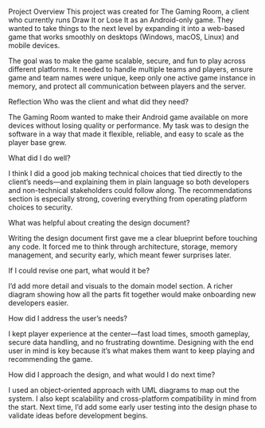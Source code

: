 Project Overview
This project was created for The Gaming Room, a client who currently runs Draw It or Lose It as an Android-only game. They wanted to take things to the next level by expanding it into a web-based game that works smoothly on desktops (Windows, macOS, Linux) and mobile devices.

The goal was to make the game scalable, secure, and fun to play across different platforms. It needed to handle multiple teams and players, ensure game and team names were unique, keep only one active game instance in memory, and protect all communication between players and the server.

Reflection
Who was the client and what did they need?

The Gaming Room wanted to make their Android game available on more devices without losing quality or performance. My task was to design the software in a way that made it flexible, reliable, and easy to scale as the player base grew.

What did I do well?

I think I did a good job making technical choices that tied directly to the client’s needs—and explaining them in plain language so both developers and non-technical stakeholders could follow along. The recommendations section is especially strong, covering everything from operating platform choices to security.

What was helpful about creating the design document?

Writing the design document first gave me a clear blueprint before touching any code. It forced me to think through architecture, storage, memory management, and security early, which meant fewer surprises later.

If I could revise one part, what would it be?

I’d add more detail and visuals to the domain model section. A richer diagram showing how all the parts fit together would make onboarding new developers easier.

How did I address the user’s needs?

I kept player experience at the center—fast load times, smooth gameplay, secure data handling, and no frustrating downtime. Designing with the end user in mind is key because it’s what makes them want to keep playing and recommending the game.

How did I approach the design, and what would I do next time?

I used an object-oriented approach with UML diagrams to map out the system. I also kept scalability and cross-platform compatibility in mind from the start. Next time, I’d add some early user testing into the design phase to validate ideas before development begins.
